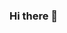 ### Hi there 👋

<!--
**hyeonu0303/hyeonu0303** is a ✨ _special_ ✨ repository because its `README.md` (this file) appears on your GitHub profile.

Here are some ideas to get you started:
<a>
<img src="https://img.shields.io/badge/javascript-F7DF1E? stylE=for-the-badge&logo=javascript&logoColor=black">
</a>

- 🔭 I’m currently working on ...
- 🌱 I’m currently learning ...
- 👯 I’m looking to collaborate on ...
- 🤔 I’m looking for help with ...
- 💬 Ask me about ...
- 📫 How to reach me: ...
- 😄 Pronouns: ...
- ⚡ Fun fact: ...
-->
